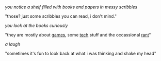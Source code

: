 *you notice a shelf filled with books and papers in messy scribbles*

"those? just some scribbles you can read, i don't mind."

*you look at the books curiously*

"they are mostly about [games](./gamedev), some [tech](./tech) stuff and the occassional [rant](./yap)"

*a laugh*

"sometimes it's fun to look back at what i was thinking and shake my head"
